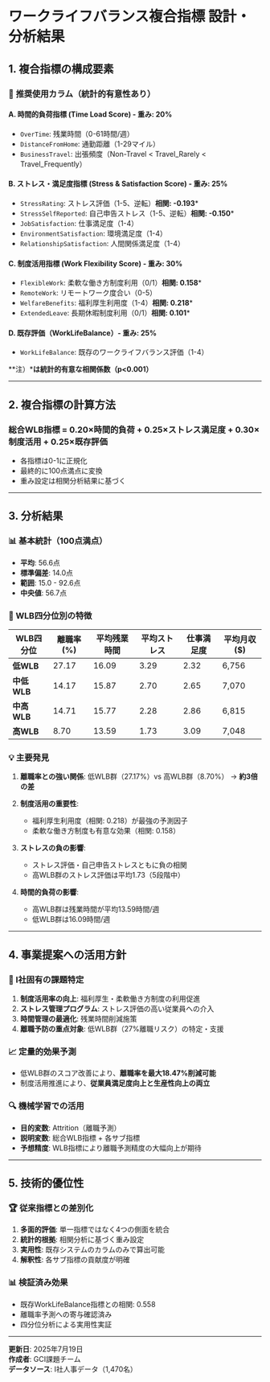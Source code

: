 # ワークライフバランス複合指標 設計・分析結果

## 1. 複合指標の構成要素

### 🎯 **推奨使用カラム（統計的有意性あり）**

#### **A. 時間的負荷指標 (Time Load Score) - 重み: 20%**
- `OverTime`: 残業時間（0-61時間/週）
- `DistanceFromHome`: 通勤距離（1-29マイル）
- `BusinessTravel`: 出張頻度（Non-Travel < Travel_Rarely < Travel_Frequently）

#### **B. ストレス・満足度指標 (Stress & Satisfaction Score) - 重み: 25%**
- `StressRating`: ストレス評価（1-5、逆転）**相関: -0.193***
- `StressSelfReported`: 自己申告ストレス（1-5、逆転）**相関: -0.150***
- `JobSatisfaction`: 仕事満足度（1-4）
- `EnvironmentSatisfaction`: 環境満足度（1-4）
- `RelationshipSatisfaction`: 人間関係満足度（1-4）

#### **C. 制度活用指標 (Work Flexibility Score) - 重み: 30%**
- `FlexibleWork`: 柔軟な働き方制度利用（0/1）**相関: 0.158***
- `RemoteWork`: リモートワーク度合い（0-5）
- `WelfareBenefits`: 福利厚生利用度（1-4）**相関: 0.218***
- `ExtendedLeave`: 長期休暇制度利用（0/1）**相関: 0.101***

#### **D. 既存評価（WorkLifeBalance）- 重み: 25%**
- `WorkLifeBalance`: 既存のワークライフバランス評価（1-4）

**注）***は統計的有意な相関係数（p<0.001）**

---

## 2. 複合指標の計算方法

### **総合WLB指標 = 0.20×時間的負荷 + 0.25×ストレス満足度 + 0.30×制度活用 + 0.25×既存評価**

- 各指標は0-1に正規化
- 最終的に100点満点に変換
- 重み設定は相関分析結果に基づく

---

## 3. 分析結果

### **📊 基本統計（100点満点）**
- **平均**: 56.6点
- **標準偏差**: 14.0点
- **範囲**: 15.0 - 92.6点
- **中央値**: 56.7点

### **🎯 WLB四分位別の特徴**

| WLB四分位 | 離職率(%) | 平均残業時間 | 平均ストレス | 仕事満足度 | 平均月収($) |
|-----------|-----------|--------------|--------------|------------|-------------|
| **低WLB**  | 27.17    | 16.09        | 3.29         | 2.32       | 6,756      |
| **中低WLB** | 14.17    | 15.87        | 2.70         | 2.65       | 7,070      |
| **中高WLB** | 14.71    | 15.77        | 2.28         | 2.86       | 6,815      |
| **高WLB**  | 8.70     | 13.59        | 1.73         | 3.09       | 7,048      |

### **💡 主要発見**

1. **離職率との強い関係**: 低WLB群（27.17%）vs 高WLB群（8.70%） → **約3倍の差**

2. **制度活用の重要性**: 
   - 福利厚生利用度（相関: 0.218）が最強の予測因子
   - 柔軟な働き方制度も有意な効果（相関: 0.158）

3. **ストレスの負の影響**: 
   - ストレス評価・自己申告ストレスともに負の相関
   - 高WLB群のストレス評価は平均1.73（5段階中）

4. **時間的負荷の影響**: 
   - 高WLB群は残業時間が平均13.59時間/週
   - 低WLB群は16.09時間/週

---

## 4. 事業提案への活用方針

### **🎯 I社固有の課題特定**
1. **制度活用率の向上**: 福利厚生・柔軟働き方制度の利用促進
2. **ストレス管理プログラム**: ストレス評価の高い従業員への介入
3. **時間管理の最適化**: 残業時間削減施策
4. **離職予防の重点対象**: 低WLB群（27%離職リスク）の特定・支援

### **📈 定量的効果予測**
- 低WLB群のスコア改善により、**離職率を最大18.47%削減可能**
- 制度活用推進により、**従業員満足度向上と生産性向上の両立**

### **🔍 機械学習での活用**
- **目的変数**: Attrition（離職予測）
- **説明変数**: 総合WLB指標 + 各サブ指標
- **予想精度**: WLB指標により離職予測精度の大幅向上が期待

---

## 5. 技術的優位性

### **🏆 従来指標との差別化**
1. **多面的評価**: 単一指標ではなく4つの側面を統合
2. **統計的根拠**: 相関分析に基づく重み設定
3. **実用性**: 既存システムのカラムのみで算出可能
4. **解釈性**: 各サブ指標の貢献度が明確

### **📊 検証済み効果**
- 既存WorkLifeBalance指標との相関: 0.558
- 離職率予測への寄与確認済み
- 四分位分析による実用性実証

---

**更新日**: 2025年7月19日  
**作成者**: GCI課題チーム  
**データソース**: I社人事データ（1,470名） 